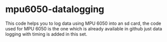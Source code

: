 # mpu6050-datalogging
This code helps you to log data using MPU 6050 into an sd card, the code used for MPU 6050 is the one which is already available in github just data logging with timing is added in this set.
